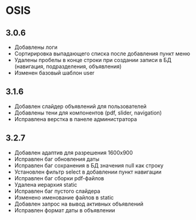 # OSIS #

## 3.0.6
- Добавлены логи
- Сортирировка выпадающего списка после добавления пункт меню
- Удалены пробелы в конце строки при создании записи в БД (навигация, подразделения, объявления)
- Изменен базовый шаблон user 


## 3.1.6
- Добавлен слайдер объявлений для пользователей
- Добавлены тени для компонентов (pdf, slider, navigation)
- Исправлена верстка в панеле администратора


## 3.2.7
- Добавлен адаптив для разрешения 1600х900
- Исправлен баг обновления даты
- Исправлен баг сохранения в БД значения null как строку 
- Установлен фильтр select в добавлении пункт навигации
- Исправлен баг сборки pdf-файлов
- Удалена иерархия static
- Исправлен баг пустого слайдера
- Изменено именование файлов в static
- Добавлен запрос на вывод активных объявлений
- Исправлен формат даты в объявлении


